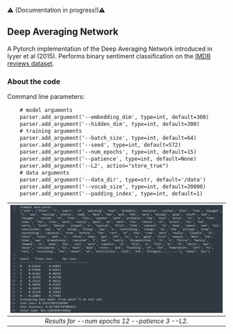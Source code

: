 :warning: (Documentation in progress!):warning:

Deep Averaging Network
---

A Pytorch implementation of the Deep Averaging Network introduced in Iyyer et al (2015). Performs binary sentiment classification on the [IMDB reviews dataset](http://ai.stanford.edu/~amaas/data/sentiment/). 
 
### About the code

Command line parameters:
```
    # model arguments
    parser.add_argument('--embedding_dim', type=int, default=300)
    parser.add_argument('--hidden_dim', type=int, default=300)
    # training arguments
    parser.add_argument('--batch_size', type=int, default=64)
    parser.add_argument('--seed', type=int, default=572)
    parser.add_argument('--num_epochs', type=int, default=15)
    parser.add_argument('--patience', type=int, default=None)
    parser.add_argument('--L2', action="store_true")
    # data arguments
    parser.add_argument('--data_dir', type=str, default='/data')
    parser.add_argument('--vocab_size', type=int, default=20000)
    parser.add_argument('--padding_index', type=int, default=1)
```


| <img src="DAN_output.png" alt="DAN_output.png" width="1000"/> | 
|:--:| 
| *Results for --num epochs 12 --patience 3 --L2.* |





